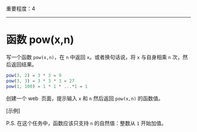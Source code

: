 重要程度：4

---

# 函数 pow(x,n)

写一个函数 `pow(x,n)`，在 `n` 中返回 `x`。或者换句话说，将 `x` 与自身相乘 `n` 次，然后返回结果。

```js
pow(3, 2) = 3 * 3 = 9
pow(3, 3) = 3 * 3 * 3 = 27
pow(1, 100) = 1 * 1 * ...*1 = 1
```

创建一个 web  页面，提示输入 `x` 和 `n` 然后返回 `pow(x,n)` 的函数值。

[示例]

P.S. 在这个任务中，函数应该只支持 `n` 的自然值：整数从 `1` 开始加值。
